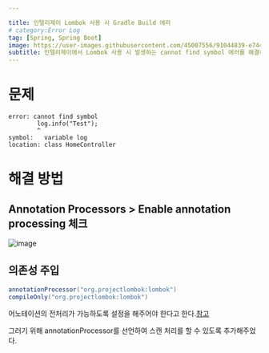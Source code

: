 ```yaml
---

title: 인텔리제이 Lombok 사용 시 Gradle Build 에러
# category:Error Log
tag: [Spring, Spring Boot]
image: https://user-images.githubusercontent.com/45007556/91044839-e7443300-e650-11ea-8fab-4558843075ed.png
subtitle: 인텔리제이에서 Lombok 사용 시 발생하는 cannot find symbol 에러를 해결해보자
---
```


# 문제

```
error: cannot find symbol
        log.info("Test");
        ^
symbol:   variable log
location: class HomeController

```

# 해결 방법

## Annotation Processors > Enable annotation processing 체크

![image](https://user-images.githubusercontent.com/45007556/91044839-e7443300-e650-11ea-8fab-4558843075ed.png)

## 의존성 주입

```java
annotationProcessor("org.projectlombok:lombok")
compileOnly("org.projectlombok:lombok")
```

어노테이션의 전처리가 가능하도록 설정을 해주어야 한다고 한다.[참고](https://stackoverflow.com/questions/52547965/gradle-build-fails-from-terminal-for-lombok-annotation-in-spring-boot-applicatio)

그러기 위해 annotationProcessor를 선언하여 스캔 처리를 할 수 있도록 추가해주었다.
